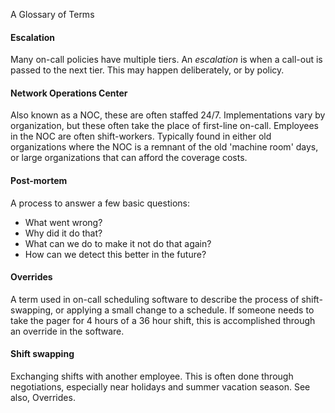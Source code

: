 A Glossary of Terms

 #### Escalation
 Many on-call policies have multiple tiers. An *escalation* is when a call-out
 is passed to the next tier. This may happen deliberately, or by policy.

 #### Network Operations Center
 Also known as a NOC, these are often staffed 24/7. Implementations vary by organization,
 but these often take the place of first-line on-call. Employees in the NOC are often
 shift-workers. Typically found in either old organizations where the NOC is a remnant of
 the old 'machine room' days, or large organizations that can afford the coverage costs.

 #### Post-mortem
 A process to answer a few basic questions:
 * What went wrong?
 * Why did it do that?
 * What can we do to make it not do that again?
 * How can we detect this better in the future?

 #### Overrides
 A term used in on-call scheduling software to describe the process of shift-swapping,
 or applying a small change to a schedule. If someone needs to take the pager for
 4 hours of a 36 hour shift, this is accomplished through an override in the software.

 #### Shift swapping
 Exchanging shifts with another employee. This is often done through negotiations, especially
 near holidays and summer vacation season. See also, Overrides.
